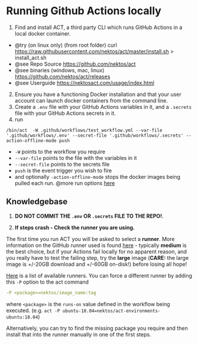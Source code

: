 # Running Github Actions locally

1. Find and install ACT, a third party CLI which runs GitHub Actions in a local docker container.
- @try (on linux only) (from root folder) curl https://raw.githubusercontent.com/nektos/act/master/install.sh > install_act.sh
- @see Repo Source https://github.com/nektos/act
- @see binaries (windows, mac, linux) https://github.com/nektos/act/releases
- @see Userguide https://nektosact.com/usage/index.html
2. Ensure you have a functioning Docker installation and that your user account can launch docker containers from the command line.
3. Create a `.env` file with your GitHub Actions variables in it, and a `.secrets` file with your GitHub Actions secrets in it.
3. run
```
/bin/act  -W .github/workflows/test_workflow.yml --var-file '.github/workflows/.env' --secret-file '.github/workflows/.secrets' --action-offline-mode push
```
- `-W` points to the workflow you require
- `--var-file` points to the file with the variables in it
- `--secret-file` points to the secrets file
- `push` is the event trigger you wish to fire
- and optionally `-action-offline-mode` stops the docker images being pulled each run.
@more run options [here](https://nektosact.com/usage/index.html)
## Knowledgebase
1. **DO NOT COMMIT THE `.env` OR `.secrets` FILE TO THE REPO!**.


2. **If steps crash - Check the runner you are using.**

The first time you run ACT you will be asked to select a **runner**.  More information on the GitHub runner used is found [here](https://nektosact.com/usage/runners.html) - typically **medium** is the best choice, but if your Actions fail locally for no apparent reason, and you really have to test the failing step, try the **large** image (**CARE:** the large image is +/-20GB download and +/-60GB on-disk!) before losing all hope!

[Here](https://github.com/catthehacker/docker_images) is a list of available runners. You can force a different runner by adding this `-P` option to the act command
```yaml
-P <package>=nektos/image_name:tag
```
where `<package>` is the `runs-on` value defined in the workflow being executed.
(e.g. `act -P ubuntu-18.04=nektos/act-environments-ubuntu:18.04`)

Alternatively, you can try to find the missing package you require and then install that into the runner manually in one of the first steps.



